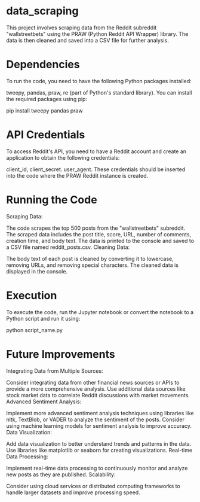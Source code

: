 # data_scraping
This project involves scraping data from the Reddit subreddit "wallstreetbets" using the PRAW (Python Reddit API Wrapper) library. The data is then cleaned and saved into a CSV file for further analysis.
# Dependencies
To run the code, you need to have the following Python packages installed:

tweepy, pandas, praw, re (part of Python's standard library). You can install the required packages using pip:

pip install tweepy pandas praw
# API Credentials
To access Reddit's API, you need to have a Reddit account and create an application to obtain the following credentials:

client_id, client_secret. user_agent.
These credentials should be inserted into the code where the PRAW Reddit instance is created.

# Running the Code
Scraping Data:

The code scrapes the top 500 posts from the "wallstreetbets" subreddit.
The scraped data includes the post title, score, URL, number of comments, creation time, and body text.
The data is printed to the console and saved to a CSV file named reddit_posts.csv.
Cleaning Data:

The body text of each post is cleaned by converting it to lowercase, removing URLs, and removing special characters.
The cleaned data is displayed in the console.
# Execution
To execute the code, run the Jupyter notebook or convert the notebook to a Python script and run it using:

python script_name.py
# Future Improvements
Integrating Data from Multiple Sources:

Consider integrating data from other financial news sources or APIs to provide a more comprehensive analysis.
Use additional data sources like stock market data to correlate Reddit discussions with market movements.
Advanced Sentiment Analysis:

Implement more advanced sentiment analysis techniques using libraries like nltk, TextBlob, or VADER to analyze the sentiment of the posts.
Consider using machine learning models for sentiment analysis to improve accuracy.
Data Visualization:

Add data visualization to better understand trends and patterns in the data.
Use libraries like matplotlib or seaborn for creating visualizations.
Real-time Data Processing:

Implement real-time data processing to continuously monitor and analyze new posts as they are published.
Scalability:

Consider using cloud services or distributed computing frameworks to handle larger datasets and improve processing speed.
